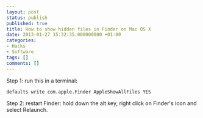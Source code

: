 ```yaml
---
layout: post
status: publish
published: true
title: How to show hidden files in Finder on Mac OS X
date: 2013-01-27 15:32:35.000000000 +01:00
categories:
- Hacks
- Software
tags: []
comments: []
---
```

Step 1: run this in a terminal:

```
defaults write com.apple.Finder AppleShowAllFiles YES
```

Step 2: restart Finder: hold down the alt key, right click on Finder's icon and select Relaunch.
